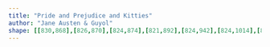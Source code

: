 ```yaml
---
title: "Pride and Prejudice and Kitties"
author: "Jane Austen & Guyol"
shape: [[830,868],[826,870],[824,874],[821,892],[824,942],[824,1014],[827,1057],[828,1213],[830,1255],[830,1299],[833,1330],[832,1344],[835,1416],[834,1433],[836,1447],[835,1470],[837,1505],[837,1564],[839,1594],[839,1654],[840,1683],[842,1697],[842,1720],[844,1730],[843,1750],[844,1754],[847,1757],[853,1759],[918,1756],[929,1754],[936,1749],[939,1744],[940,1738],[940,1669],[936,1524],[935,1333],[932,1269],[931,1175],[929,1133],[929,961],[926,888],[925,883],[922,879],[910,874],[848,868]]
---
```

